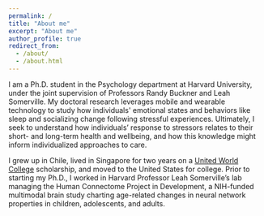 ```yaml
---
permalink: /
title: "About me"
excerpt: "About me"
author_profile: true
redirect_from: 
  - /about/
  - /about.html
---
```


I am a Ph.D. student in the Psychology department at Harvard University, under the joint supervision of Professors Randy Buckner and Leah Somerville. My doctoral research leverages mobile and wearable technology to study how individuals' emotional states and behaviors like sleep and socializing change following stressful experiences. Ultimately, I seek to understand how individuals’ response to stressors relates to their short- and long-term health and wellbeing, and how this knowledge might inform individualized approaches to care.

I grew up in Chile, lived in Singapore for two years on a [United World College](https://www.uwc.org/) scholarship, and moved to the United States for college. Prior to starting my Ph.D., I worked in Harvard Professor Leah Somerville’s lab managing the Human Connectome Project in Development, a NIH-funded multimodal brain study charting age-related changes in neural network properties in children, adolescents, and adults. 
